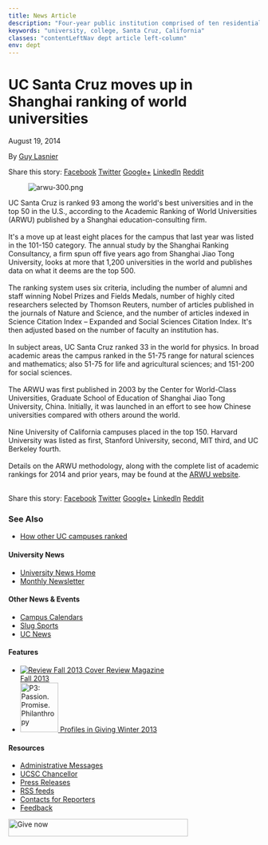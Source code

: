 ```yaml
---
title: News Article
description: "Four-year public institution comprised of ten residential college communities nestled in the redwood forests and meadows overlooking central California's Monterey Bay."
keywords: "university, college, Santa Cruz, California"
classes: "contentLeftNav dept article left-column"
env: dept
---
```



<h1 id="title">UC Santa Cruz moves up in Shanghai ranking of world universities </h1>

<div class="article-meta">

<div class="author-info">
<p class="date">August 19, 2014</p>
<p class="vcard">By <a class="email fn" href="mailto:lasnier@ucsc.edu">Guy Lasnier</a></p>
</div>
<div class="social-sharing">
<span>Share this story:</span> 
<a class="icon icon-facebook--inverted" href="http://facebook.com">Facebook</a>
<a class="icon icon-twitter--inverted" href="http://twitter.com">Twitter</a>
<a class="icon icon-google-plus--inverted" href="http://google.com">Google+</a>
<a class="icon icon-linkedin--inverted" href="http://linkedin.com">LinkedIn</a>
<a class="icon icon-reddit--inverted" href="http://google.com">Reddit</a>  
</div>

</div>

<div class="contentBox">


<figure class="article-image width-medium"><img alt="arwu-300.png" src="http://news.ucsc.edu/2014/08/images/arwu-300.png?t=0"></figure>

<div class="article-body">
<p>UC Santa Cruz is ranked 93 among the world's best universities and in the top 50 in the U.S., according to the Academic Ranking of World Universities (ARWU) published by a Shanghai education-consulting firm. &nbsp;<br><br>It's a move up at least eight places for the campus that last year was listed in the 101-150 category. The annual study by the Shanghai Ranking Consultancy, a firm spun off five years ago from Shanghai Jiao Tong University, looks at more that 1,200 universities in the world and publishes data on what it deems are the top 500.<br><br>The ranking system uses six criteria, including the number of alumni and staff winning Nobel Prizes and Fields Medals, number of highly cited researchers selected by Thomson Reuters, number of articles published in the journals of Nature and Science, and the number of articles indexed in Science Citation Index – Expanded and Social Sciences Citation Index. It's then adjusted based on the number of faculty an institution has. <br><br>In subject areas, UC Santa Cruz ranked 33 in the world for physics. In broad academic areas the campus ranked in the 51-75 range for natural sciences and mathematics; also 51-75 for life and agricultural sciences; and 151-200 for social sciences. <br><br>The ARWU was first published in 2003 by the Center for World-Class Universities, Graduate School of Education of Shanghai Jiao Tong University, China. Initially, it was launched in an effort to see how Chinese universities compared with others around the world. <br><br>Nine University of California campuses placed in the top 150. Harvard University was listed as first, Stanford University, second, MIT third, and UC Berkeley fourth. <br><br>Details on the ARWU methodology, along with the complete list of academic rankings for 2014 and prior years, may be found at the <a href="http://www.shanghairanking.com/">ARWU website</a>.<br><br></p>


</div>

<div class="social-sharing">
<span>Share this story:</span> 
<a class="icon icon-facebook--inverted" href="http://facebook.com">Facebook</a>
<a class="icon icon-twitter--inverted" href="http://twitter.com">Twitter</a>
<a class="icon icon-google-plus--inverted" href="http://google.com">Google+</a>
<a class="icon icon-linkedin--inverted" href="http://linkedin.com">LinkedIn</a>
<a class="icon icon-reddit--inverted" href="http://google.com">Reddit</a>  
</div>

</div>

<div class="row">
<h3>See <span>Also</span></h3>
<div id="seeAlso"><ul><li><a href="http://www.universityofcalifornia.edu/news/9-uc-campuses-ranked-among-world’s-best-universities">How other UC campuses ranked</a></li></ul>
</div>
</div>

<!-- COLUMN -->

<div>
<h4>University News</h4>
<ul>
<li><a href="http://news.ucsc.edu">University News Home</a></li>
<li><a href="http://www.ucsc.edu/news_events/newsletter/">Monthly Newsletter</a></li>
</ul>
<h4>Other News &amp; Events</h4>
<ul>
<li><a href="http://www.ucsc.edu/tools/calendars.html">Campus Calendars</a></li>
<li><a href="http://www.goslugs.com/" title="GoSlugs.com">Slug Sports</a></li>
<li><a href="http://www.universityofcalifornia.edu/news/">UC News</a></li>
</ul>
<h4>Features</h4>
<ul>
<li class="imgLink"><a href="http://review.ucsc.edu/"><span class="floatLeftImg"><img alt="Review Fall 2013 Cover" src="http://www1.ucsc.edu/news_events/review/fall13/cover-thumb.jpg"></span> <span class="floatLeftText">Review Magazine<br> Fall 2013</span></a>

  <div class="clear-both"></div>
</li>
<li class="imgLink"><a href="http://giving.ucsc.edu/reports/2012-13/index.php"><span class="floatLeftImg"><img alt="P3: Passion. Promise. Philanthropy" class="floatLeftImg" height="99" src="http://foundation.ucsc.edu/images/report_thumbnail.gif" width="76"></span> <span class="floatLeftText">Profiles in Giving Winter 2013</span></a>
  <div class="clear-both"></div>
</li>
</ul>
<h4>Resources</h4>
<ul>
<li><a href="http://messages.ucsc.edu/" title="Administrative Messages">Administrative Messages</a></li>
<li><a href="http://chancellor.ucsc.edu/" title="UCSC Chancellor">UCSC Chancellor</a></li>
<li><a href="http://press.ucsc.edu/" title="Press Releases">Press Releases</a></li>
<li><a href="http://news.ucsc.edu/rss/">RSS feeds</a></li>
<li><a href="http://news.ucsc.edu/contacts-for-reporters.html">Contacts for Reporters</a></li>
<li><a href="mailto:pio@ucsc.edu">Feedback</a></li>
</ul>
<p class="give-button"><a href="https://secure.imodules.com/s/1069/index-2-column.aspx?sid=1069&amp;gid=1&amp;pgid=761&amp;cid=1722"><img alt="Give now" height="35" src="http://www.ucsc.edu/images/interface/give-now-both.png" width="360"></a></p>
</div>
